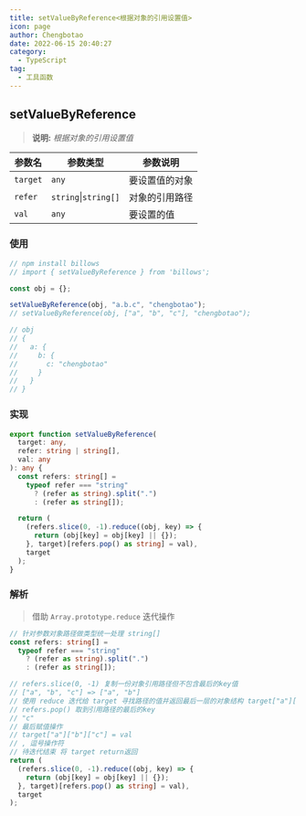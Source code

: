 ```yaml
---
title: setValueByReference<根据对象的引用设置值>
icon: page
author: Chengbotao
date: 2022-06-15 20:40:27
category:
  - TypeScript
tag:
  - 工具函数
---
```


<!--
 * @Author: Chengbotao
 * @Date: 2022-06-15 20:40:27
-->

## setValueByReference

> **说明:** _根据对象的引用设置值_

| 参数名   | 参数类型             | 参数说明       |
| -------- | -------------------- | -------------- |
| `target` | `any`                | 要设置值的对象 |
| `refer`  | `string`\|`string[]` | 对象的引用路径 |
| `val`    | `any`                | 要设置的值     |

### 使用

```ts
// npm install billows
// import { setValueByReference } from 'billows';

const obj = {};

setValueByReference(obj, "a.b.c", "chengbotao");
// setValueByReference(obj, ["a", "b", "c"], "chengbotao");

// obj
// {
//   a: {
//     b: {
//       c: "chengbotao"
//     }
//   }
// }
```

### 实现

```ts
export function setValueByReference(
  target: any,
  refer: string | string[],
  val: any
): any {
  const refers: string[] =
    typeof refer === "string"
      ? (refer as string).split(".")
      : (refer as string[]);

  return (
    (refers.slice(0, -1).reduce((obj, key) => {
      return (obj[key] = obj[key] || {});
    }, target)[refers.pop() as string] = val),
    target
  );
}
```

### 解析

> 借助 `Array.prototype.reduce` 迭代操作

```ts
// 针对参数对象路径做类型统一处理 string[]
const refers: string[] =
  typeof refer === "string"
    ? (refer as string).split(".")
    : (refer as string[]);

// refers.slice(0, -1) 复制一份对象引用路径但不包含最后的key值
// ["a", "b", "c"] => ["a", "b"]
// 使用 reduce 迭代给 target 寻找路径的值并返回最后一层的对象结构 target["a"]["b"]
// refers.pop() 取到引用路径的最后的key
// "c"
// 最后赋值操作
// target["a"]["b"]["c"] = val
// , 逗号操作符
// 待迭代结束 将 target return返回
return (
  (refers.slice(0, -1).reduce((obj, key) => {
    return (obj[key] = obj[key] || {});
  }, target)[refers.pop() as string] = val),
  target
);
```
